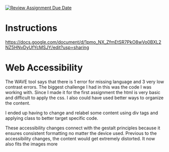 [![Review Assignment Due Date](https://classroom.github.com/assets/deadline-readme-button-22041afd0340ce965d47ae6ef1cefeee28c7c493a6346c4f15d667ab976d596c.svg)](https://classroom.github.com/a/sntKDyQ2)
# Instructions

https://docs.google.com/document/d/1pmo_NX_ZfmEtSR7PkO8wVo0BXL2NZ5HNvDyUfYcMSJY/edit?usp=sharing

# Web Accessibility

The WAVE tool says that there is 1 error for missing language and 3 very low contrast errors. The biggest challenge I had in this was the code I was working with. Since I made it for the first assignment the html is very basic and difficult to apply the css. I also could have used better ways to organize the content. 

I ended up having to change and relabel some content using div tags and applying class to better target specific code.

These accessibility changes connect with the gestalt principles because it ensures consistent formatting no matter the device used. Previous to the accessibility changes, the content would get extremely distorted. It now also fits the images more

